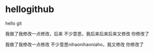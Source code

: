 # hellogithub
hello git


我做了我修改一点修改，后来
不少意思，我后来后来后来又修改   你修改了

我做了我修改一点修改
不少意思nihaonihaoniaho，我又修改   你修改了


